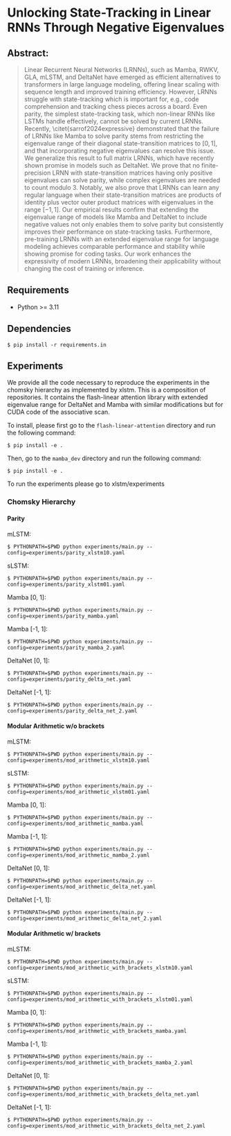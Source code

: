 # Unlocking State-Tracking in Linear RNNs Through Negative Eigenvalues

## Abstract:
> Linear Recurrent Neural Networks (LRNNs), such as Mamba, RWKV, GLA, mLSTM, and DeltaNet have emerged as efficient alternatives to transformers in large language modeling, offering linear scaling with sequence length and improved training efficiency. However, LRNNs struggle with state-tracking which is important for, e.g., code comprehension and tracking chess pieces across a board. Even parity, the simplest state-tracking task, which non-linear RNNs like LSTMs handle effectively, cannot be solved by current LRNNs. Recently, \citet{sarrof2024expressive} demonstrated that the failure of LRNNs like Mamba to solve parity stems from restricting the eigenvalue range of their diagonal state-transition matrices to $[0, 1]$, and that incorporating negative eigenvalues can resolve this issue. We generalize this result to full matrix LRNNs, which have recently shown promise in models such as DeltaNet. We prove that no finite-precision LRNN with state-transition matrices having only positive eigenvalues can solve parity, while complex eigenvalues are needed to count modulo $3$. Notably, we also prove that LRNNs can learn any regular language when their state-transition matrices are products of identity plus vector outer product matrices with eigenvalues in the range $[-1, 1]$. Our empirical results confirm that extending the eigenvalue range of models like Mamba and DeltaNet to include negative values not only enables them to solve parity but consistently improves their performance on state-tracking tasks. Furthermore, pre-training LRNNs with an extended eigenvalue range for language modeling achieves comparable performance and stability while showing promise for coding tasks. Our work enhances the expressivity of modern LRNNs, broadening their applicability without changing the cost of training or inference.



## Requirements
- Python >= 3.11
## Dependencies
```
$ pip install -r requirements.in
```
## Experiments
We provide all the code necessary to reproduce the experiments in the chomsky hierarchy as implemented by xlstm. This is a composition of repositories. It contains the flash-linear attention library with extended eigenvalue range for DeltaNet and Mamba with similar modifications but for CUDA code of the associative scan.

To install, please first go to the `flash-linear-attention` directory and run the following command:
```
$ pip install -e .
```
Then, go to the `mamba_dev` directory and run the following command:
```
$ pip install -e .
```
To run the experiments please go to xlstm/experiments
### Chomsky Hierarchy
#### Parity
mLSTM:
```
$ PYTHONPATH=$PWD python experiments/main.py --config=experiments/parity_xlstm10.yaml 
```
sLSTM:
```
$ PYTHONPATH=$PWD python experiments/main.py --config=experiments/parity_xlstm01.yaml 
```

Mamba [0, 1]:
```
$ PYTHONPATH=$PWD python experiments/main.py --config=experiments/parity_mamba.yaml 
```
Mamba [-1, 1]:
```
$ PYTHONPATH=$PWD python experiments/main.py --config=experiments/parity_mamba_2.yaml 
```

DeltaNet [0, 1]:
```
$ PYTHONPATH=$PWD python experiments/main.py --config=experiments/parity_delta_net.yaml 
```
DeltaNet [-1, 1]:
```
$ PYTHONPATH=$PWD python experiments/main.py --config=experiments/parity_delta_net_2.yaml 
```

#### Modular Arithmetic w/o brackets 
mLSTM:
```
$ PYTHONPATH=$PWD python experiments/main.py --config=experiments/mod_arithmetic_xlstm10.yaml 
```
sLSTM:
```
$ PYTHONPATH=$PWD python experiments/main.py --config=experiments/mod_arithmetic_xlstm01.yaml 
```

Mamba [0, 1]:
```
$ PYTHONPATH=$PWD python experiments/main.py --config=experiments/mod_arithmetic_mamba.yaml 
```
Mamba [-1, 1]:
```
$ PYTHONPATH=$PWD python experiments/main.py --config=experiments/mod_arithmetic_mamba_2.yaml 
```

DeltaNet [0, 1]:
```
$ PYTHONPATH=$PWD python experiments/main.py --config=experiments/mod_arithmetic_delta_net.yaml 
```
DeltaNet [-1, 1]:
```
$ PYTHONPATH=$PWD python experiments/main.py --config=experiments/mod_arithmetic_delta_net_2.yaml 
```


#### Modular Arithmetic w/ brackets 
mLSTM:
```
$ PYTHONPATH=$PWD python experiments/main.py --config=experiments/mod_arithmetic_with_brackets_xlstm10.yaml 
```
sLSTM:
```
$ PYTHONPATH=$PWD python experiments/main.py --config=experiments/mod_arithmetic_with_brackets_xlstm01.yaml 
```

Mamba [0, 1]:
```
$ PYTHONPATH=$PWD python experiments/main.py --config=experiments/mod_arithmetic_with_brackets_mamba.yaml 
```
Mamba [-1, 1]:
```
$ PYTHONPATH=$PWD python experiments/main.py --config=experiments/mod_arithmetic_with_brackets_mamba_2.yaml 
```

DeltaNet [0, 1]:
```
$ PYTHONPATH=$PWD python experiments/main.py --config=experiments/mod_arithmetic_with_brackets_delta_net.yaml 
```
DeltaNet [-1, 1]:
```
$ PYTHONPATH=$PWD python experiments/main.py --config=experiments/mod_arithmetic_with_brackets_delta_net_2.yaml 
```